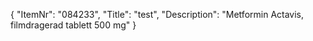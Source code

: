 {
  "ItemNr": "084233",
  "Title": "test",
  "Description": "Metformin Actavis, filmdragerad tablett 500 mg"
}